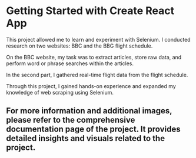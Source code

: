 # Getting Started with Create React App

This project allowed me to learn and experiment with Selenium. I conducted research on two websites: BBC and the BBG flight schedule.

On the BBC website, my task was to extract articles, store raw data, and perform word or phrase searches within the articles.

In the second part, I gathered real-time flight data from the flight schedule.

Through this project, I gained hands-on experience and expanded my knowledge of web scraping using Selenium.


## For more information and additional images, please refer to the comprehensive documentation page of the project. It provides detailed insights and visuals related to the project.
